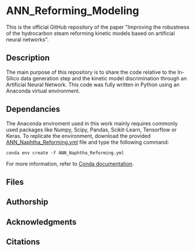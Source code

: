 # ANN_Reforming_Modeling
This is the official GitHub repository of the paper "Improving the robustness of the hydrocarbon steam reforming kinetic models based on artificial neural networks".

## Description 
The main purpose of this repository is to share the code relative to the In-Silico data generation step and the kinetic model discrimination through an Artificial Neural Network. This code was fully written in Python using an Anaconda virtual environment.

## Dependancies

The Anaconda enviroment used in this work mainly requires commonly used packages like Numpy, Scipy, Pandas, Scikit-Learn, Tensorflow or Keras. To replicate the environment, download the provided [ANN_Naphtha_Reforming.yml](environment.yml) file and type the following command:
```
conda env create -f ANN_Naphtha_Reforming.yml
```
For more information, refer to [Conda documentation](https://conda.io/projects/conda/en/latest/user-guide/tasks/manage-environments.html#creating-an-environment-from-an-environment-yml-file). 

## Files 



## Authorship

## Acknowledgments

## Citations
